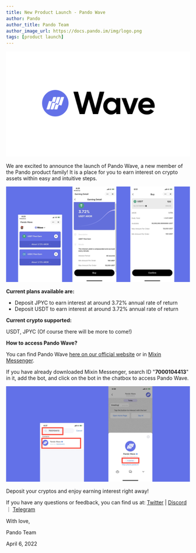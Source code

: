 ```yaml
---
title: New Product Launch - Pando Wave
author: Pando
author_title: Pando Team
author_image_url: https://docs.pando.im/img/logo.png
tags: [product launch]
---
```


![](./assets/wave-logo.png)

We are excited to announce the launch of Pando Wave, a new member of the Pando product family! It is a place for you to earn interest on crypto assets within easy and intuitive steps. 

![](./assets/wave1.png)


**Current plans available are:**

- Deposit JPYC to earn interest at around 3.72% annual rate of return
- Deposit USDT to earn interest at around 3.72% annual rate of return 


**Current crypto supported:** 

USDT, JPYC (Of course there will be more to come!)


**How to access Pando Wave?**

You can find Pando Wave [here on our official website](https://bit.ly/35eB4AE) or in [Mixin Messenger](https://mixin.one/messenger). 

If you have already downloaded Mixin Messenger, search ID "**7000104413**" in it, add the bot, and click on the bot in the chatbox to access Pando Wave.

![](./assets/wave2.png)

Deposit your cryptos and enjoy earning interest right away! 


If you have any questions or feedback, you can find us at: [Twitter](https://twitter.com/pando_im) | [Discord](https://discord.com/channels/868370529327910913/868370529327910916) ｜ [Telegram]( [http://t.me/pandoim])




With love,

Pando Team 

April 6, 2022  

